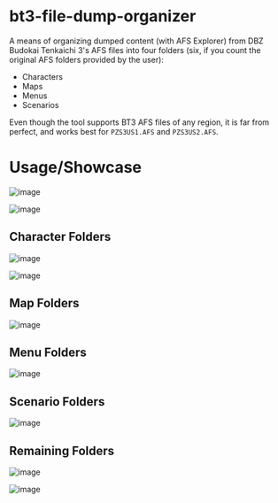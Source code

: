 # bt3-file-dump-organizer
A means of organizing dumped content (with AFS Explorer) from DBZ Budokai Tenkaichi 3's AFS files into four folders (six, if you count the original AFS folders provided by the user):
* Characters
* Maps
* Menus
* Scenarios

Even though the tool supports BT3 AFS files of any region, it is far from perfect, and works best for ``PZS3US1.AFS`` and ``PZS3US2.AFS``.
# Usage/Showcase
![image](https://github.com/user-attachments/assets/3b8f38a3-9d50-4f39-ae15-9c2eb2900d6d)

![image](https://github.com/user-attachments/assets/1b29036f-be3a-4852-81de-648b2fd6a92a)

## Character Folders
![image](https://github.com/user-attachments/assets/13dd2696-1dc9-4e3f-b7f9-ecf36031a63d)

![image](https://github.com/user-attachments/assets/ee643c98-c6bc-4cb1-9923-15a4e4dedb4e)
## Map Folders
![image](https://github.com/user-attachments/assets/056198e5-9aae-4b00-afbf-2db0363d11f8)
## Menu Folders
![image](https://github.com/user-attachments/assets/817f90dc-0789-486c-8362-310a0a907a7a)
## Scenario Folders
![image](https://github.com/user-attachments/assets/0e8347b2-9ffd-4e2b-b49c-7df575de6b22)
## Remaining Folders
![image](https://github.com/user-attachments/assets/c97b0caf-a3fd-4839-b5eb-3d490a0b5950)

![image](https://github.com/user-attachments/assets/51f8411f-5bcb-41b9-8990-0bb92429dc9e)
